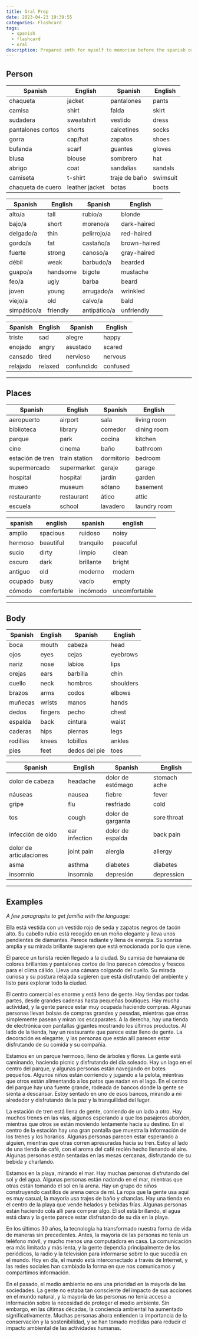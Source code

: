 ```yaml
---
title: Oral Prep
date: 2023-04-23 19:39:55
categories: Flashcard
tags:
  - spanish
  - flashcard
  - oral
description: Prepared smth for myself to memorise before the spanish oral. 
---
```


## Person

| Spanish | English | Spanish | English |
|---------|---------|---------|---------|
| chaqueta | jacket | pantalones | pants |
| camisa | shirt | falda | skirt |
| sudadera | sweatshirt | vestido | dress |
| pantalones cortos | shorts | calcetines | socks |
| gorra | cap/hat | zapatos | shoes |
| bufanda | scarf | guantes | gloves |
| blusa | blouse | sombrero | hat |
| abrigo | coat | sandalias | sandals |
| camiseta | t-shirt | traje de baño | swimsuit |
| chaqueta de cuero | leather jacket | botas | boots |

| Spanish   | English   | Spanish          | English       |
|-----------|-----------|-----------------|----------------|
| alto/a    | tall      | rubio/a         | blonde         |
| bajo/a    | short     | moreno/a        | dark-haired    |
| delgado/a | thin      | pelirrojo/a     | red-haired     |
| gordo/a   | fat       | castaño/a       | brown-haired   |
| fuerte    | strong    | canoso/a        | gray-haired    |
| débil     | weak      | barbudo/a       | bearded        |
| guapo/a   | handsome  | bigote         | mustache      |
| feo/a     | ugly      | barba          | beard         |
| joven     | young     | arrugado/a     | wrinkled      |
| viejo/a   | old       | calvo/a        | bald          |
| simpático/a | friendly | antipático/a | unfriendly     |

| Spanish | English | Spanish | English |
|---------|---------|---------|---------|
| triste | sad | alegre | happy |
| enojado | angry | asustado | scared |
| cansado | tired | nervioso | nervous |
| relajado | relaxed | confundido | confused |

---

## Places

| Spanish | English | Spanish | English |
|---------|---------|---------|---------|
| aeropuerto | airport | sala | living room |
| biblioteca | library | comedor | dining room |
| parque | park | cocina | kitchen |
| cine | cinema | baño | bathroom |
| estación de tren | train station | dormitorio | bedroom |
| supermercado | supermarket | garaje | garage |
| hospital | hospital | jardín | garden |
| museo | museum | sótano | basement |
| restaurante | restaurant | ático | attic |
| escuela | school | lavadero | laundry room |


| spanish   | english    | spanish  | english   |
|-----------|------------|----------|------------|
| amplio    | spacious   | ruidoso   | noisy       |
| hermoso   | beautiful | tranquilo | peaceful    |
| sucio     | dirty        | limpio    | clean        |
| oscuro    | dark        | brillante | bright       |
| antiguo  | old         | moderno  | modern     |
| ocupado | busy       | vacío       | empty       |
| cómodo | comfortable | incómodo | uncomfortable |

---

## Body

| Spanish | English | Spanish | English |
|---------|---------|---------|---------|
| boca | mouth | cabeza | head |
| ojos | eyes | cejas | eyebrows |
| nariz | nose | labios | lips |
| orejas | ears | barbilla | chin |
| cuello | neck | hombros | shoulders |
| brazos | arms | codos | elbows |
| muñecas | wrists | manos | hands |
| dedos | fingers | pecho | chest |
| espalda | back | cintura | waist |
| caderas | hips | piernas | legs |
| rodillas | knees | tobillos | ankles |
| pies | feet | dedos del pie | toes |

| Spanish | English | Spanish | English |
|---------|---------|---------|---------|
| dolor de cabeza | headache | dolor de estómago | stomach ache |
| náuseas | nausea | fiebre | fever |
| gripe | flu | resfriado | cold |
| tos | cough | dolor de garganta | sore throat |
| infección de oído | ear infection | dolor de espalda | back pain |
| dolor de articulaciones | joint pain | alergia | allergy |
| asma | asthma | diabetes | diabetes |
| insomnio | insomnia | depresión | depression |

---

## Examples

*A few paragraphs to get familia with the language:*

Ella está vestida con un vestido rojo de seda y zapatos negros de tacón alto. Su cabello rubio está recogido en un moño elegante y lleva unos pendientes de diamantes. Parece radiante y llena de energía. Su sonrisa amplia y su mirada brillante sugieren que está emocionada por lo que viene.

Él parece un turista recién llegado a la ciudad. Su camisa de hawaiana de colores brillantes y pantalones cortos de lino parecen cómodos y frescos para el clima cálido. Lleva una cámara colgando del cuello. Su mirada curiosa y su postura relajada sugieren que está disfrutando del ambiente y listo para explorar todo la ciudad.

El centro comercial es enorme y está lleno de gente. Hay tiendas por todas partes, desde grandes cadenas hasta pequeñas boutiques. Hay mucha actividad, y la gente parece estar muy ocupada haciendo compras. Algunas personas llevan bolsas de compras grandes y pesadas, mientras que otras simplemente pasean y miran los escaparates. A la derecha, hay una tienda de electrónica con pantallas gigantes mostrando los últimos productos. Al lado de la tienda, hay un restaurante que parece estar lleno de gente. La decoración es elegante, y las personas que están allí parecen estar disfrutando de su comida y su compañía.

Estamos en un parque hermoso, lleno de árboles y flores. La gente está caminando, haciendo picnic y disfrutando del día soleado. Hay un lago en el centro del parque, y algunas personas están navegando en botes pequeños. Algunos niños están corriendo y jugando a la pelota, mientras que otros están alimentando a los patos que nadan en el lago. En el centro del parque hay una fuente grande, rodeada de bancos donde la gente se sienta a descansar. Estoy sentado en uno de esos bancos, mirando a mi alrededor y disfrutando de la paz y la tranquilidad del lugar.

La estación de tren está llena de gente, corriendo de un lado a otro. Hay muchos trenes en las vías, algunos esperando a que los pasajeros aborden, mientras que otros se están moviendo lentamente hacia su destino. En el centro de la estación hay una gran pantalla que muestra la información de los trenes y los horarios. Algunas personas parecen estar esperando a alguien, mientras que otras corren apresuradas hacia su tren. Estoy al lado de una tienda de café, con el aroma del café recién hecho llenando el aire. Algunas personas están sentadas en las mesas cercanas, disfrutando de su bebida y charlando.

Estamos en la playa, mirando el mar. Hay muchas personas disfrutando del sol y del agua. Algunas personas están nadando en el mar, mientras que otras están tomando el sol en la arena. Hay un grupo de niños construyendo castillos de arena cerca de mí. La ropa que la gente usa aquí es muy casual, la mayoría usa trajes de baño y chanclas. Hay una tienda en el centro de la playa que vende helados y bebidas frías. Algunas personas están haciendo cola allí para comprar algo. El sol está brillando, el agua está clara y la gente parece estar disfrutando de su día en la playa.

En los últimos 30 años, la tecnología ha transformado nuestra forma de vida de maneras sin precedentes. Antes, la mayoría de las personas no tenía un teléfono móvil, y mucho menos una computadora en casa. La comunicación era más limitada y más lenta, y la gente dependía principalmente de los periódicos, la radio y la televisión para informarse sobre lo que sucedía en el mundo. Hoy en día, el mundo está interconectado a través de Internet, y las redes sociales han cambiado la forma en que nos comunicamos y compartimos información.

En el pasado, el medio ambiente no era una prioridad en la mayoría de las sociedades. La gente no estaba tan consciente del impacto de sus acciones en el mundo natural, y la mayoría de las personas no tenía acceso a información sobre la necesidad de proteger el medio ambiente. Sin embargo, en las últimas décadas, la conciencia ambiental ha aumentado significativamente. Muchas personas ahora entienden la importancia de la conservación y la sostenibilidad, y se han tomado medidas para reducir el impacto ambiental de las actividades humanas.

